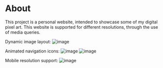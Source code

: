 # About
This project is a personal website, intended to showcase some of my digital pixel art. This website is supported for different resolutions, through the use of media queries.

Dynamic image layout:
![image](https://user-images.githubusercontent.com/98918017/179618020-13b79411-ac8b-459e-aef6-22facb8e4f98.png)

Animated navigation icons:
![image](https://user-images.githubusercontent.com/98918017/179618083-a37c290f-4c57-4364-8656-ac66074d2e54.png)
![image](https://user-images.githubusercontent.com/98918017/179618147-ea4388c4-dabe-4421-ac67-61eabb028e0d.png)

Mobile resolution support:
![image](https://user-images.githubusercontent.com/98918017/179618213-f531b2de-b2fb-4bc1-b235-e0dd76e3d2b1.png)
